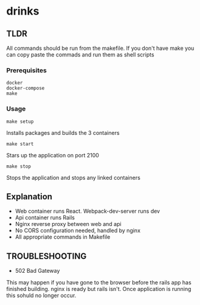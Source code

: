 # drinks

## TLDR

All commands should be run from the makefile. If you don't have make you can copy paste the commads and run them as shell scripts


### Prerequisites

```
docker
docker-compose
make
```

### Usage

```
make setup
```

Installs packages and builds the 3 containers

```
make start
```

Stars up the application on port 2100 

```
make stop
```

Stops the application and stops any linked containers

## Explanation

* Web container runs React. Webpack-dev-server runs dev 
* Api container runs Rails
* Nginx reverse proxy between web and api
* No CORS configuration needed, handled by nginx
* All appropriate commands in Makefile

## TROUBLESHOOTING

* 502 Bad Gateway

This may happen if you have gone to the browser before the rails app has finished building. nginx is ready but rails isn't. Once application is running this sohuld no longer occur.



